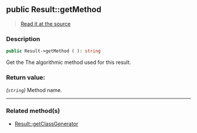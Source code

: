 ## public Result::getMethod

> [Read it at the source](https://github.com/julien-boudry/Condorcet/blob/master/src/Result.php#L324)

### Description    

```php
public Result->getMethod ( ): string
```

Get the The algorithmic method used for this result.
    

### Return value:   

*(`string`)* Method name.


---------------------------------------

### Related method(s)      

* [Result::getClassGenerator](/Docs/ApiReferences/Result%20Class/public%20Result--getClassGenerator.md)    

